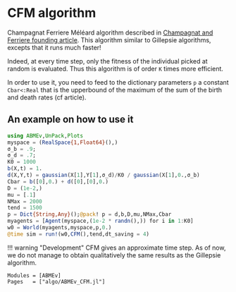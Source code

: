 # CFM algorithm

Champagnat Ferriere Méléard algorithm described in [Champagnat and Ferriere founding article](https://linkinghub.elsevier.com/retrieve/pii/S0040580905001632). This algorithm similar to Gillepsie algorithms, excepts that it runs much faster!

Indeed, at every time step, only the fitness of the individual picked at random is evaluated. Thus this algorithm is of order ``K`` times more efficient.

In order to use it, you need to feed to the dictionary parameters `p` a constant `Cbar<:Real` that is the upperbound of the maximum of the sum of the birth and death rates (cf article).

## An example on how to use it
```julia
using ABMEv,UnPack,Plots
myspace = (RealSpace{1,Float64}(),)
σ_b = .9;
σ_d = .7;
K0 = 1000
b(X,t) = 1.
d(X,Y,t) = gaussian(X[1],Y[1],σ_d)/K0 / gaussian(X[1],0.,σ_b)
Cbar = b([0],0.) + d([0],[0],0.)
D = (1e-2,)
mu = [.1]
NMax = 2000
tend = 1500
p = Dict{String,Any}();@pack! p = d,b,D,mu,NMax,Cbar
myagents = [Agent(myspace,(1e-2 * randn(),)) for i in 1:K0]
w0 = World(myagents,myspace,p,0.)
@time sim = run!(w0,CFM(),tend,dt_saving = 4)
```

!!! warning "Development"
    CFM gives an approximate time step. As of now, we do not manage to obtain qualitatively the same results as the Gillepsie algorithm.

```@autodocs
Modules = [ABMEv]
Pages   = ["algo/ABMEv_CFM.jl"]
```
